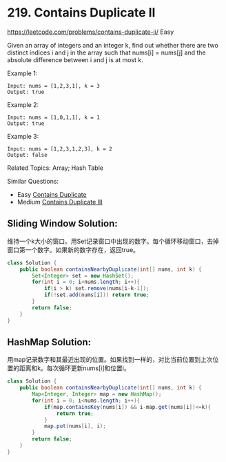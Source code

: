 # 219. Contains Duplicate II
<https://leetcode.com/problems/contains-duplicate-ii/>
Easy

Given an array of integers and an integer k, find out whether there are two distinct indices i and j in the array such that nums[i] = nums[j] and the absolute difference between i and j is at most k.

Example 1:

    Input: nums = [1,2,3,1], k = 3
    Output: true
Example 2:

    Input: nums = [1,0,1,1], k = 1
    Output: true
Example 3:

    Input: nums = [1,2,3,1,2,3], k = 2
    Output: false

Related Topics: Array; Hash Table

Similar Questions: 
* Easy [Contains Duplicate](https://leetcode.com/problems/contains-duplicate/)
* Medium [Contains Duplicate III](https://leetcode.com/problems/contains-duplicate-iii/)

## Sliding Window Solution:
维持一个k大小的窗口。用Set记录窗口中出现的数字。每个循环移动窗口，去掉窗口第一个数字。如果新的数字存在，返回true。
```java
class Solution {
    public boolean containsNearbyDuplicate(int[] nums, int k) {
        Set<Integer> set = new HashSet();
        for(int i = 0; i<nums.length; i++){
            if(i > k) set.remove(nums[i-k-1]);
            if(!set.add(nums[i])) return true;
        }
        return false;
    }
}
```

## HashMap Solution:
用map记录数字和其最近出现的位置。如果找到一样的，对比当前位置到上次位置的距离和k。每次循环更新nums[i]和位置i。

```java
class Solution {
    public boolean containsNearbyDuplicate(int[] nums, int k) {
        Map<Integer, Integer> map = new HashMap();
        for(int i = 0; i<nums.length; i++){
            if(map.containsKey(nums[i]) && i-map.get(nums[i])<=k){
                return true;
            }
            map.put(nums[i], i);
        }
        return false;
    }
}
```